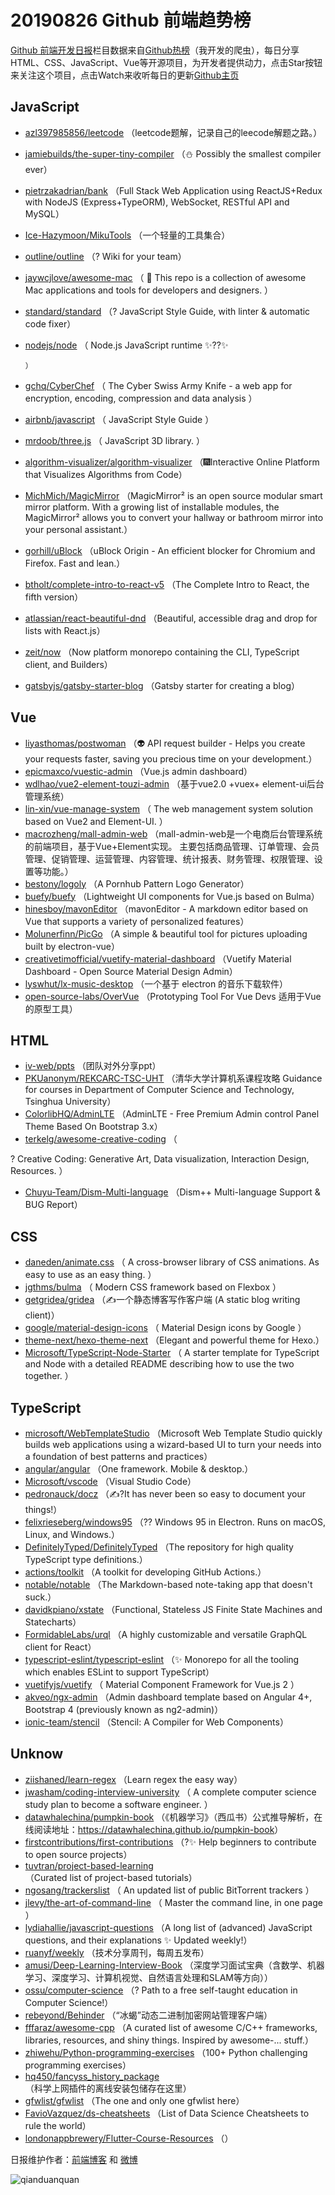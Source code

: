 # 20190826 Github 前端趋势榜

[Github 前端开发日报](http://caibaojian.com/c/news)栏目数据来自[Github热榜](http://news.caibaojian.com/)（我开发的爬虫），每日分享HTML、CSS、JavaScript、Vue等开源项目，为开发者提供动力，点击Star按钮来关注这个项目，点击Watch来收听每日的更新[Github主页](https://github.com/kujian/githubTrending)
## JavaScript

* [azl397985856/leetcode](https://github.com/azl397985856/leetcode) （leetcode题解，记录自己的leecode解题之路。）
* [jamiebuilds/the-super-tiny-compiler](https://github.com/jamiebuilds/the-super-tiny-compiler) （⛄️ Possibly the smallest compiler ever）
* [pietrzakadrian/bank](https://github.com/pietrzakadrian/bank) （Full Stack Web Application using ReactJS+Redux with NodeJS (Express+TypeORM), WebSocket, RESTful API and MySQL）
* [Ice-Hazymoon/MikuTools](https://github.com/Ice-Hazymoon/MikuTools) （一个轻量的工具集合）
* [outline/outline](https://github.com/outline/outline) （? Wiki for your team）
* [jaywcjlove/awesome-mac](https://github.com/jaywcjlove/awesome-mac) （
         This repo is a collection of awesome Mac applications and tools for developers and designers.
      ）
* [standard/standard](https://github.com/standard/standard) （? JavaScript Style Guide, with linter &amp; automatic code fixer）
* [nodejs/node](https://github.com/nodejs/node) （
        Node.js JavaScript runtime ✨??✨

      ）
* [gchq/CyberChef](https://github.com/gchq/CyberChef) （
        The Cyber Swiss Army Knife - a web app for encryption, encoding, compression and data analysis
      ）
* [airbnb/javascript](https://github.com/airbnb/javascript) （
        JavaScript Style Guide
      ）
* [mrdoob/three.js](https://github.com/mrdoob/three.js) （
        JavaScript 3D library.
      ）
* [algorithm-visualizer/algorithm-visualizer](https://github.com/algorithm-visualizer/algorithm-visualizer) （&#x1f386;Interactive Online Platform that Visualizes Algorithms from Code）
* [MichMich/MagicMirror](https://github.com/MichMich/MagicMirror) （MagicMirror² is an open source modular smart mirror platform. With a growing list of installable modules, the MagicMirror² allows you to convert your hallway or bathroom mirror into your personal assistant.）
* [gorhill/uBlock](https://github.com/gorhill/uBlock) （uBlock Origin - An efficient blocker for Chromium and Firefox. Fast and lean.）
* [btholt/complete-intro-to-react-v5](https://github.com/btholt/complete-intro-to-react-v5) （The Complete Intro to React, the fifth version）
* [atlassian/react-beautiful-dnd](https://github.com/atlassian/react-beautiful-dnd) （Beautiful, accessible drag and drop for lists with React.js）
* [zeit/now](https://github.com/zeit/now) （Now platform monorepo containing the CLI, TypeScript client, and Builders）
* [gatsbyjs/gatsby-starter-blog](https://github.com/gatsbyjs/gatsby-starter-blog) （Gatsby starter for creating a blog）

## Vue

* [liyasthomas/postwoman](https://github.com/liyasthomas/postwoman) （&#x1f47d; API request builder - Helps you create your requests faster, saving you precious time on your development.）
* [epicmaxco/vuestic-admin](https://github.com/epicmaxco/vuestic-admin) （Vue.js admin dashboard）
* [wdlhao/vue2-element-touzi-admin](https://github.com/wdlhao/vue2-element-touzi-admin) （基于vue2.0 +vuex+ element-ui后台管理系统）
* [lin-xin/vue-manage-system](https://github.com/lin-xin/vue-manage-system) （
        The web management system solution based on Vue2 and Element-UI.
      ）
* [macrozheng/mall-admin-web](https://github.com/macrozheng/mall-admin-web) （mall-admin-web是一个电商后台管理系统的前端项目，基于Vue+Element实现。 主要包括商品管理、订单管理、会员管理、促销管理、运营管理、内容管理、统计报表、财务管理、权限管理、设置等功能。）
* [bestony/logoly](https://github.com/bestony/logoly) （A Pornhub Pattern Logo Generator）
* [buefy/buefy](https://github.com/buefy/buefy) （Lightweight UI components for Vue.js based on Bulma）
* [hinesboy/mavonEditor](https://github.com/hinesboy/mavonEditor) （mavonEditor - A markdown editor based on Vue that supports a variety of personalized features）
* [Molunerfinn/PicGo](https://github.com/Molunerfinn/PicGo) （A simple &amp; beautiful tool for pictures uploading built by electron-vue）
* [creativetimofficial/vuetify-material-dashboard](https://github.com/creativetimofficial/vuetify-material-dashboard) （Vuetify Material Dashboard - Open Source Material Design Admin）
* [lyswhut/lx-music-desktop](https://github.com/lyswhut/lx-music-desktop) （一个基于 electron 的音乐下载软件）
* [open-source-labs/OverVue](https://github.com/open-source-labs/OverVue) （Prototyping Tool For Vue Devs 适用于Vue的原型工具）

## HTML

* [iv-web/ppts](https://github.com/iv-web/ppts) （团队对外分享ppt）
* [PKUanonym/REKCARC-TSC-UHT](https://github.com/PKUanonym/REKCARC-TSC-UHT) （清华大学计算机系课程攻略 Guidance for courses in Department of Computer Science and Technology, Tsinghua University）
* [ColorlibHQ/AdminLTE](https://github.com/ColorlibHQ/AdminLTE) （AdminLTE - Free Premium Admin control Panel Theme Based On Bootstrap 3.x）
* [terkelg/awesome-creative-coding](https://github.com/terkelg/awesome-creative-coding) （
        
? Creative Coding: Generative Art, Data visualization, Interaction Design, Resources.
      ）
* [Chuyu-Team/Dism-Multi-language](https://github.com/Chuyu-Team/Dism-Multi-language) （Dism++ Multi-language Support &amp; BUG Report）

## CSS

* [daneden/animate.css](https://github.com/daneden/animate.css) （
        A cross-browser library of CSS animations. As easy to use as an easy thing.
      ）
* [jgthms/bulma](https://github.com/jgthms/bulma) （
        Modern CSS framework based on Flexbox
      ）
* [getgridea/gridea](https://github.com/getgridea/gridea) （✍️一个静态博客写作客户端 (A static blog writing client)）
* [google/material-design-icons](https://github.com/google/material-design-icons) （
        Material Design icons by Google
      ）
* [theme-next/hexo-theme-next](https://github.com/theme-next/hexo-theme-next) （Elegant and powerful theme for Hexo.）
* [Microsoft/TypeScript-Node-Starter](https://github.com/Microsoft/TypeScript-Node-Starter) （
        A starter template for TypeScript and Node with a detailed README describing how to use the two together.
      ）

## TypeScript

* [microsoft/WebTemplateStudio](https://github.com/microsoft/WebTemplateStudio) （Microsoft Web Template Studio quickly builds web applications using a wizard-based UI to turn your needs into a foundation of best patterns and practices）
* [angular/angular](https://github.com/angular/angular) （One framework. Mobile &amp; desktop.）
* [Microsoft/vscode](https://github.com/Microsoft/vscode) （Visual Studio Code）
* [pedronauck/docz](https://github.com/pedronauck/docz) （✍?It has never been so easy to document your things!）
* [felixrieseberg/windows95](https://github.com/felixrieseberg/windows95) （?? Windows 95 in Electron. Runs on macOS, Linux, and Windows.）
* [DefinitelyTyped/DefinitelyTyped](https://github.com/DefinitelyTyped/DefinitelyTyped) （The repository for high quality TypeScript type definitions.）
* [actions/toolkit](https://github.com/actions/toolkit) （A toolkit for developing GitHub Actions.）
* [notable/notable](https://github.com/notable/notable) （The Markdown-based note-taking app that doesn't suck.）
* [davidkpiano/xstate](https://github.com/davidkpiano/xstate) （Functional, Stateless JS Finite State Machines and Statecharts）
* [FormidableLabs/urql](https://github.com/FormidableLabs/urql) （A highly customizable and versatile GraphQL client for React）
* [typescript-eslint/typescript-eslint](https://github.com/typescript-eslint/typescript-eslint) （✨ Monorepo for all the tooling which enables ESLint to support TypeScript）
* [vuetifyjs/vuetify](https://github.com/vuetifyjs/vuetify) （
        Material Component Framework for Vue.js 2
      ）
* [akveo/ngx-admin](https://github.com/akveo/ngx-admin) （Admin dashboard template based on Angular 4+, Bootstrap 4 (previously known as ng2-admin)）
* [ionic-team/stencil](https://github.com/ionic-team/stencil) （Stencil: A Compiler for Web Components）

## Unknow

* [ziishaned/learn-regex](https://github.com/ziishaned/learn-regex) （Learn regex the easy way）
* [jwasham/coding-interview-university](https://github.com/jwasham/coding-interview-university) （
        A complete computer science study plan to become a software engineer.
      ）
* [datawhalechina/pumpkin-book](https://github.com/datawhalechina/pumpkin-book) （《机器学习》（西瓜书）公式推导解析，在线阅读地址：<a href="https://datawhalechina.github.io/pumpkin-book" rel="nofollow">https://datawhalechina.github.io/pumpkin-book</a>）
* [firstcontributions/first-contributions](https://github.com/firstcontributions/first-contributions) （?✨ Help beginners to contribute to open source projects）
* [tuvtran/project-based-learning](https://github.com/tuvtran/project-based-learning) （Curated list of project-based tutorials）
* [ngosang/trackerslist](https://github.com/ngosang/trackerslist) （
        An updated list of public BitTorrent trackers
      ）
* [jlevy/the-art-of-command-line](https://github.com/jlevy/the-art-of-command-line) （
        Master the command line, in one page
      ）
* [lydiahallie/javascript-questions](https://github.com/lydiahallie/javascript-questions) （A long list of (advanced) JavaScript questions, and their explanations ✨ Updated weekly!）
* [ruanyf/weekly](https://github.com/ruanyf/weekly) （技术分享周刊，每周五发布）
* [amusi/Deep-Learning-Interview-Book](https://github.com/amusi/Deep-Learning-Interview-Book) （深度学习面试宝典（含数学、机器学习、深度学习、计算机视觉、自然语言处理和SLAM等方向））
* [ossu/computer-science](https://github.com/ossu/computer-science) （? Path to a free self-taught education in Computer Science!）
* [rebeyond/Behinder](https://github.com/rebeyond/Behinder) （“冰蝎”动态二进制加密网站管理客户端）
* [fffaraz/awesome-cpp](https://github.com/fffaraz/awesome-cpp) （A curated list of awesome C/C++ frameworks, libraries, resources, and shiny things. Inspired by awesome-... stuff.）
* [zhiwehu/Python-programming-exercises](https://github.com/zhiwehu/Python-programming-exercises) （100+ Python challenging programming exercises）
* [hq450/fancyss_history_package](https://github.com/hq450/fancyss_history_package) （科学上网插件的离线安装包储存在这里）
* [gfwlist/gfwlist](https://github.com/gfwlist/gfwlist) （The one and only one gfwlist here）
* [FavioVazquez/ds-cheatsheets](https://github.com/FavioVazquez/ds-cheatsheets) （List of Data Science Cheatsheets to rule the world）
* [londonappbrewery/Flutter-Course-Resources](https://github.com/londonappbrewery/Flutter-Course-Resources) （）


日报维护作者：[前端博客](http://caibaojian.com/) 和 [微博](http://caibaojian.com/go/weibo)

![qianduanquan](https://user-images.githubusercontent.com/3055447/38468989-651132ac-3b80-11e8-8e6b-15122322a9d7.png)